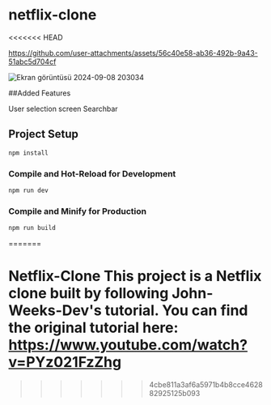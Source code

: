 # netflix-clone
<<<<<<< HEAD


https://github.com/user-attachments/assets/56c40e58-ab36-492b-9a43-51abc5d704cf


![Ekran görüntüsü 2024-09-08 203034](https://github.com/user-attachments/assets/392fed70-3523-43fa-9dbe-d5e81044b6c5)




##Added Features

User selection screen
Searchbar 

## Project Setup

```sh
npm install
```

### Compile and Hot-Reload for Development

```sh
npm run dev
```

### Compile and Minify for Production

```sh
npm run build
```
=======
# Netflix-Clone  This project is a Netflix clone built by following John-Weeks-Dev's tutorial. You can find the original tutorial here: https://www.youtube.com/watch?v=PYz021FzZhg
>>>>>>> 4cbe811a3af6a5971b4b8cce462882925125b093

